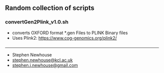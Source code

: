 ## Random collection of scripts

### convertGen2Plink_v1.0.sh
- converts OXFORD format *.gen Files to PLINK Binary files
- Uses Plink2: https://www.cog-genomics.org/plink2/

###



-------------------------------------------------------------------------------------------------
- Stephen Newhouse
- stephen.newhouse@kcl.ac.uk
- stephen.j.newhouse@gmail.com
